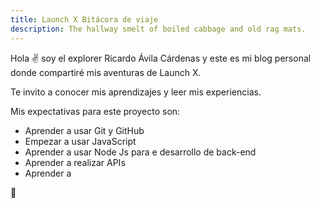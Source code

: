 ```yaml
---
title: Launch X Bitácora de viaje
description: The hallway smelt of boiled cabbage and old rag mats.
---
```


Hola ✌️  soy el explorer Ricardo Ávila Cárdenas y este es mi blog personal donde compartiré mis aventuras de Launch X.

Te invito a conocer mis aprendizajes y leer mis experiencias.

Mis expectativas para este proyecto son:

- Aprender a usar Git y GitHub
- Empezar a usar JavaScript
- Aprender a usar Node Js para e desarrollo de back-end
- Aprender a realizar APIs
- Aprender a 

🚀
